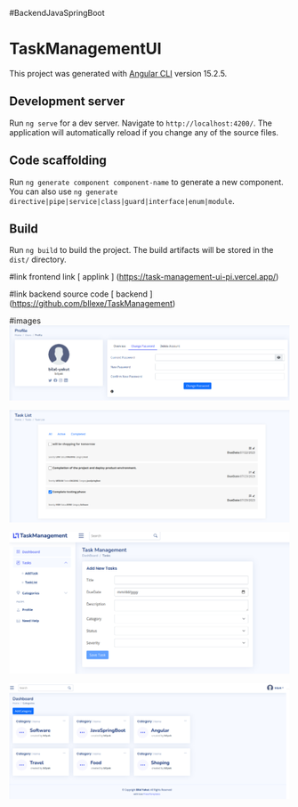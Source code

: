 #BackendJavaSpringBoot

# TaskManagementUI

This project was generated with [Angular CLI](https://github.com/angular/angular-cli) version 15.2.5.

## Development server

Run `ng serve` for a dev server. Navigate to `http://localhost:4200/`. The application will automatically reload if you change any of the source files.

## Code scaffolding

Run `ng generate component component-name` to generate a new component. You can also use `ng generate directive|pipe|service|class|guard|interface|enum|module`.

## Build

Run `ng build` to build the project. The build artifacts will be stored in the `dist/` directory.

#link frontend link
[ applink ] (https://task-management-ui-pi.vercel.app/)

#link backend source code
[ backend ] (https://github.com/bllexe/TaskManagement)

#images
![imageprofil](https://github.com/bllexe/TaskManagementUI/blob/main/src/assets/img/profil.png)

![imagetask](https://github.com/bllexe/TaskManagementUI/blob/main/src/assets/img/tasklist.png)

![imageaccount](https://github.com/bllexe/TaskManagementUI/blob/main/src/assets/img/taskadd.png)

![category](https://github.com/bllexe/TaskManagementUI/blob/main/src/assets/img/category.png)